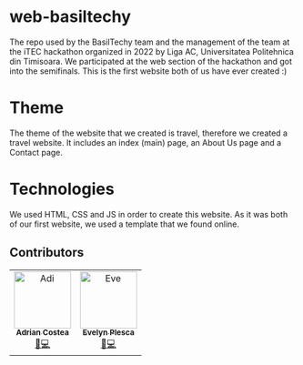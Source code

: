 # web-basiltechy

The repo used by the BasilTechy team and the management of the team at the iTEC hackathon organized in 2022 by Liga AC, Universitatea Politehnica din Timisoara.
We participated at the web section of the hackathon and got into the semifinals. This is the first website both of us have ever created :)

# Theme

The theme of the website that we created is travel, therefore we created a travel website. 
It includes an index (main) page, an About Us page and a Contact page. 

# Technologies

We used HTML, CSS and JS in order to create this website. As it was both of our first website, we used a template that we found online.

## Contributors

<table>
  <tr>
    <td align="center">
        <a href="https://github.com/adivd15">
            <img src="adi.jpg" width="100px;" alt="Adi"/><br />
            <sub><b>Adrian Costea</b></sub></a><br />
        <a href="https://github.com/adivd15">🐛💻</a>
    </td>
    <td align="center">
        <a href="https://github.com/plescaevelyn">
            <img src="eve.png" width="100px;" alt="Eve"/><br />
            <sub><b>Evelyn Plesca</b></sub></a><br />
        <a href="https://github.com/plescaevelyn">🔌💻</a> 
    </td>
  </tr>
</table>
